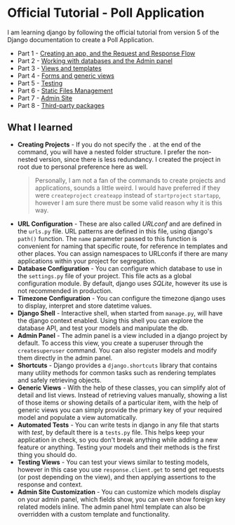# Official Tutorial - Poll Application
I am learning django by following the official tutorial from version 5 of the Django documentation to create a Poll Application.
- Part 1 - [Creating an app, and the Request and Response Flow](https://docs.djangoproject.com/en/5.0/intro/tutorial01/)
- Part 2 - [Working with databases and the Admin panel](https://docs.djangoproject.com/en/5.0/intro/tutorial02/)
- Part 3 - [Views and templates](https://docs.djangoproject.com/en/5.0/intro/tutorial03/)
- Part 4 - [Forms and generic views](https://docs.djangoproject.com/en/5.0/intro/tutorial04/)
- Part 5 - [Testing](https://docs.djangoproject.com/en/5.0/intro/tutorial05/)
- Part 6 - [Static Files Management](https://docs.djangoproject.com/en/5.0/intro/tutorial06/)
- Part 7 - [Admin Site](https://docs.djangoproject.com/en/5.0/intro/tutorial07/)
- Part 8 - [Third-party packages](https://docs.djangoproject.com/en/5.0/intro/tutorial08/)

## What I learned
- **Creating Projects** - If you do not specify the `.` at the end of the command, you will have a nested folder structure. I prefer the non-nested version, since there is less redundancy. I created the project in root due to personal preference here as well. 
    >Personally, I am not a fan of the commands to create projects and applications, sounds a little weird. I would have preferred if they were `createproject` `createapp` instead of `startproject` `startapp`, however I am sure there must be some valid reason why it is this way.
- **URL Configuration** - These are also called *URLconf* and are defined in the `urls.py` file. URL patterns are defined in this file, using django's `path()` function. The `name` parameter passed to this function is convenient for naming that specific route, for reference in templates and other places. You can assign namespaces to URLconfs if there are many applications within your project for segregation. 
- **Database Configuration** - You can configure which database to use in the `settings.py` file of your project. This file acts as a global configuration module. By default, django uses *SQLite*, however its use is not recommended in production.
- **Timezone Configuration** - You can configure the timezone django uses to display, interpret and store datetime values.
- **Django Shell** - Interactive shell, when started from `manage.py`, will have the django context enabled. Using this shell you can explore the database API, and test your models and manipulate the db.
- **Admin Panel** - The admin panel is a view included in a django project by default. To access this view, you create a superuser through the `createsuperuser` command. You can also register models and modify them directly in the admin panel.
- **Shortcuts** - Django provides a `django.shortcuts` library that contains many utility methods for common tasks such as rendering templates and safely retrieving objects.
- **Generic Views** - With the help of these classes, you can simplify alot of detail and list views. Instead of retrieving values manually, showing a list of those items or showing details of a particular item, with the help of generic views you can simply provide the primary key of your required model and populate a view automatically.
- **Automated Tests** - You can write tests in django in any file that starts with *test*, by default there is a `tests.py` file. This helps keep your application in check, so you don't break anything while adding a new feature or anything. Testing your models and their methods is the first thing you should do. 
- **Testing Views** - You can test your views similar to testing models, however in this case you use `response.client.get` to send get requests (or post depending on the view), and then applying assertions to the response and context.
- **Admin Site Customization** - You can customize which models display on your admin panel, which fields show, you can even show foreign key related models inline. The admin panel html template can also be overridden with a custom template and functionality.